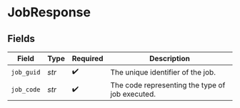 # JobResponse


## Fields

| Field                                           | Type                                            | Required                                        | Description                                     |
| ----------------------------------------------- | ----------------------------------------------- | ----------------------------------------------- | ----------------------------------------------- |
| `job_guid`                                      | *str*                                           | :heavy_check_mark:                              | The unique identifier of the job.               |
| `job_code`                                      | *str*                                           | :heavy_check_mark:                              | The code representing the type of job executed. |